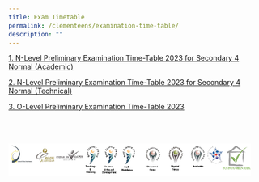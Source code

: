```yaml
---
title: Exam Timetable
permalink: /clementeens/examination-time-table/
description: ""
---
```

[1. N-Level Preliminary Examination Time-Table 2023 for Secondary 4 Normal (Academic)](/files/Exam%20Time%20Table/2023%204na%20preliminary%20examination%20timetable.pdf)

[2. N-Level Preliminary Examination Time-Table 2023 for Secondary 4 Normal (Technical)](/files/Exam%20Time%20Table/2023%204nt%20preliminary%20%20examination%20timetable.pdf)

[3.  O-Level Preliminary Examination Time-Table 2023](/files/2023%20sec%204e5n%20prelim%20exam%20timetable%20(revision%20updated%20as%20at%2021%20aug%202023)%20.pdf)


<br>
<br>
<br>

<style>  
img {  
  display: block;  
  margin-left: auto;  
  margin-right: auto;  
}  
</style>  
<img src="/images/banner_awards_.png" alt="banner awards" style="width:95%;">
